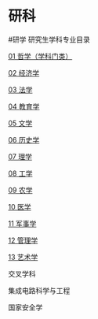 # 研科
#研学
研究生学科专业目录

[01 哲学（学科门类）](01%20哲学（学科门类%20365eb.md)

[02 经济学](02%20经济学%206fc08.md)

[03 法学](03%20法学%2042337.md)

[04 教育学](04%20教育学%2064f97.md)

[05 文学](05%20文学%20b66ec.md)

[06 历史学](06%20历史学%209739e.md)

[07 理学](07%20理学%2023a0c.md)

[08 工学](08%20工学%2084973.md)

[09 农学](09%20农学%202b476.md)

[10 医学](10%20医学%20a8502.md)

[11 军事学](11%20军事学%20391fe.md)

[12 管理学](12%20管理学%20debef.md)

[13 艺术学](13%20艺术学%20a4de1.md)

交叉学科

集成电路科学与工程

国家安全学